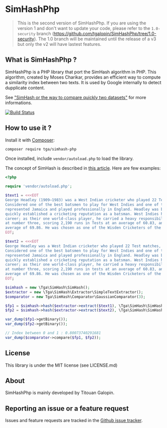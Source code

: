 SimHashPhp
==========

> This is the second version of SimHashPhp. If you are using the version 1 and don't want to
> update your code, please refer to the `1.0-security` branch (https://github.com/tgalopin/SimHashPhp/tree/1.0-security).
> The 1.0 branch will be maintained until the release of a v3 but only the v2 will have lastest features.

What is SimHashPhp ?
--------------------

SimHashPhp is a PHP library that port the SimHash algorithm in PHP.
This algorithm, created by Moses Charikar, provides an efficient way to compute a similarity index between two texts.
It is used by Google internally to detect dupplicate content.

See ["SimHash or the way to compare quickly two datasets"](http://titouangalopin.com/blog/articles/2014/05/simhash-or-the-way-to-compare-quickly-two-datasets)
for more informations.

[![Build Status](https://secure.travis-ci.org/tgalopin/SimHashPhp.png?branch=master)](http://travis-ci.org/tgalopin/SimHashPhp)

How to use it ?
---------------

Install it with [Composer](https://getcomposer.org):

``` sh
composer require tga/simhash-php
```

Once installed, include `vendor/autoload.php` to load the library.

The concept of SimHash is described in [this article](http://titouangalopin.com/blog/articles/2014/05/simhash-or-the-way-to-compare-quickly-two-datasets).
Here are few examples:

``` php
<?php

require 'vendor/autoload.php';

$text1 = <<<EOT
George Headley (1909–1983) was a West Indian cricketer who played 22 Test matches, mostly before the Second World War.
Considered one of the best batsmen to play for West Indies and one of the greatest cricketers of all time, he also
represented Jamaica and played professionally in England. Headley was born in Panama but raised in Jamaica where he
quickly established a cricketing reputation as a batsman. West Indies had a weak cricket team through most of Headley's
career; as their one world-class player, he carried a heavy responsibility, and they depended on his batting. He batted
at number three, scoring 2,190 runs in Tests at an average of 60.83, and 9,921 runs in all first-class matches at an
average of 69.86. He was chosen as one of the Wisden Cricketers of the Year in 1934.
EOT;

$text2 = <<<EOT
George Headley was a West Indian cricketer who played 22 Test matches, mostly before the Second World War.
Considered one of the best batsmen to play for West Indies and one of the greatest cricketers of all time, he also
represented Jamaica and played professionally in England. Headley was born in Panama but raised in Jamaica where he
quickly established a cricketing reputation as a batsman. West Indies had a weak cricket team through most of Headley's
career; as their one world-class player, he carried a heavy responsibility, and they depended on his batting. He batted
at number three, scoring 2,190 runs in tests at an average of 60.83, and 9,921 runs in all first-class matches at an
average of 69.86. He was chosen as one of the Wisden Cricketers of the Year.
EOT;

$simhash = new \Tga\SimHash\SimHash();
$extractor = new \Tga\SimHash\Extractor\SimpleTextExtractor();
$comparator = new Tga\SimHash\Comparator\GaussianComparator(3);

$fp1 = $simhash->hash($extractor->extract($text1), \Tga\SimHash\SimHash::SIMHASH_64);
$fp2 = $simhash->hash($extractor->extract($text2), \Tga\SimHash\SimHash::SIMHASH_64);

var_dump($fp1->getBinary());
var_dump($fp2->getBinary());

// Index between 0 and 1 : 0.80073740291681
var_dump($comparator->compare($fp1, $fp2));
```

License
-------

This library is under the MIT license (see LICENSE.md)

About
-----

SimHashPhp is mainly developed by Titouan Galopin.

Reporting an issue or a feature request
---------------------------------------

Issues and feature requests are tracked in the [Github issue tracker](https://github.com/tgalopin/SimHashPhp/issues).
